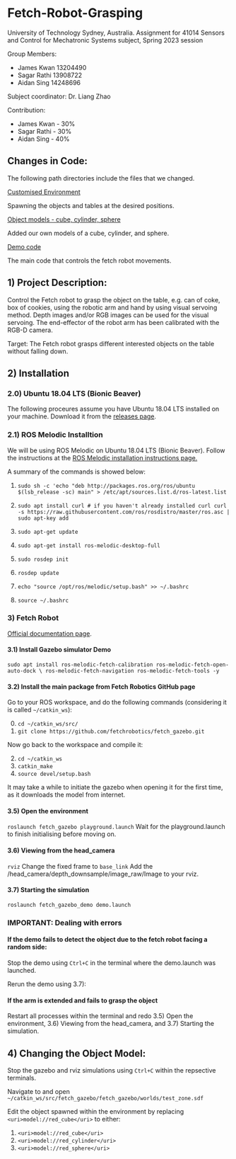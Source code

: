 # Fetch-Robot-Grasping

University of Technology Sydney, Australia.
Assignment for 41014 Sensors and Control for Mechatronic Systems subject, Spring 2023 session

Group Members:
 - James Kwan 13204490  
 - Sagar Rathi 13908722
 - Aidan Sing  14248696  
 
Subject coordinator: Dr. Liang Zhao

Contribution: 
 - James Kwan - 30%
 - Sagar Rathi - 30%
 - Aidan Sing - 40%

## Changes in Code: ##
The following path directories include the files that we changed.

[Customised Environment](https://github.com/JamesKwan27/SnC_A2/blob/main/fetch_gazebo/fetch_gazebo/worlds/test_zone.sdf)

Spawning the objects and tables at the desired positions.

[Object models - cube, cylinder, sphere](https://github.com/JamesKwan27/SnC_A2/tree/main/fetch_gazebo/fetch_gazebo/models)

Added our own models of a cube, cylinder, and sphere.

[Demo code](https://github.com/JamesKwan27/SnC_A2/blob/main/fetch_gazebo/fetch_gazebo_demo/scripts/demo.py)

The main code that controls the fetch robot movements.

## 1) Project Description: ##
Control the Fetch robot to grasp the object on the table, e.g. can of coke, box of cookies, using the robotic arm and hand by
using visual servoing method. Depth images and/or RGB images can be used for the visual servoing. The end-effector of the robot arm has been calibrated with the RGB-D camera.

Target: The Fetch robot grasps different interested objects on the table without falling down.

## 2) Installation ##

### 2.0) Ubuntu 18.04 LTS (Bionic Beaver)

The following proceures assume you have Ubuntu 18.04 LTS installed on your machine. Download it from the [releases page](http://releases.ubuntu.com/).
 
### 2.1) ROS Melodic Installtion 

We will be using ROS Melodic on Ubuntu 18.04 LTS (Bionic Beaver). Follow the instructions at the [ROS Melodic installation instructions page.](https://wiki.ros.org/melodic/Installation/Ubuntu)

A summary of the commands is showed below:

1) `sudo sh -c 'echo "deb http://packages.ros.org/ros/ubuntu $(lsb_release -sc) main" > /etc/apt/sources.list.d/ros-latest.list`

2) `sudo apt install curl # if you haven't already installed curl
    curl -s https://raw.githubusercontent.com/ros/rosdistro/master/ros.asc | sudo apt-key add`
   
3) `sudo apt-get update`

4) `sudo apt-get install ros-melodic-desktop-full`

5) `sudo rosdep init`

6) `rosdep update`

7) `echo "source /opt/ros/melodic/setup.bash" >> ~/.bashrc`

8) `source ~/.bashrc`

### 3) Fetch Robot

[Official documentation page](https://docs.fetchrobotics.com/).

#### 3.1) Install Gazebo simulator Demo
`sudo apt install ros-melodic-fetch-calibration ros-melodic-fetch-open-auto-dock \
 ros-melodic-fetch-navigation ros-melodic-fetch-tools -y`

#### 3.2) Install the main package from Fetch Robotics GitHub page

Go to your ROS workspace, and do the following commands  (considering it is called `~/catkin_ws`): 

0) `cd ~/catkin_ws/src/`
1) `git clone https://github.com/fetchrobotics/fetch_gazebo.git`

Now go back to the workspace and compile it:

2) `cd ~/catkin_ws`
3) `catkin_make`
4) `source devel/setup.bash`

It may take a while to initiate the gazebo when opening it for the first time, as it downloads the model from internet.
#### 3.5) Open the environment
`roslaunch fetch_gazebo playground.launch`
Wait for the playground.launch to finish initialising before moving on.
#### 3.6) Viewing from the head_camera
`rviz`
Change the fixed frame to `base_link`
Add the /head_camera/depth_downsample/image_raw/Image to your rviz.
#### 3.7) Starting the simulation
`roslaunch fetch_gazebo_demo demo.launch`

### IMPORTANT: Dealing with errors
#### If the demo fails to detect the object due to the fetch robot facing a random side:
Stop the demo using `Ctrl+C` in the terminal where the demo.launch was launched.

Rerun the demo using 3.7):

#### If the arm is extended and fails to grasp the object
Restart all processes within the terminal and redo 3.5) Open the environment, 3.6) Viewing from the head_camera, and 3.7) Starting the simulation.

## 4) Changing the Object Model: ##
Stop the gazebo and rviz simulations using `Ctrl+C` within the repsective terminals.

Navigate to and open `~/catkin_ws/src/fetch_gazebo/fetch_gazebo/worlds/test_zone.sdf`

Edit the object spawned within the environment by replacing `<uri>model://red_cube</uri>` to either:

1) `<uri>model://red_cube</uri>`
2) `<uri>model://red_cylinder</uri>`
3) `<uri>model://red_sphere</uri>`
